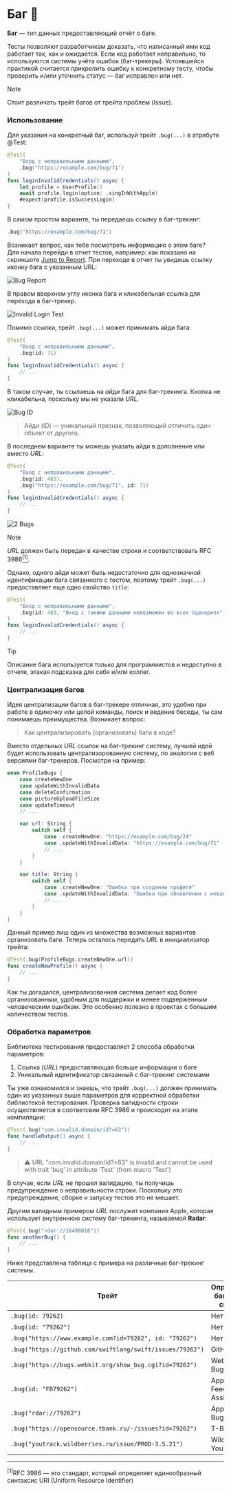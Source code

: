 # Баг 🐞

**Баг** — тип данных предоставляющий отчёт о баге.

Тесты позволяют разработчикам доказать, что написанный ими код работает так, как и ожидается. Если код работает неправильно, то используются системы учёта ошибок (баг-трекеры). Устоявшейся практикой считается *прикрепить* ошибку к конкретному тесту, чтобы проверить и/или уточнить статус — баг исправлен или нет.

> [!NOTE]
> Стоит различать трейт багов от трейта проблем (Issue).

### Использование

Для указания на конкретный баг, используй трейт `.bug(...)` в атрибуте @Test:
 
```swift
@Test(
    "Вход с неправильными данными", 
    .bug("https://example.com/bug/71")
)
func loginInvalidCredentials() async {
    let profile = UserProfile()
    await profile.login(option: .singInWithApple)
    #expect(profile.isSuccessLogin)
}
```

В самом простом варианте, ты передаешь ссылку в баг-трекинг:

```swift
.bug("https://example.com/bug/71")
```

Возникает вопрос, как тебе посмотреть информацию о этом баге?<br/>
Для начала перейди в отчет тестов, например: как показано на скриншоте <u>Jump to Report</u>.
При переходе в отчет ты увидишь ссылку иконку бага с указанным URL:

![Bug Report](../assets/jump_to_report_bug.png)

В правом вверхнем углу иконка бага и кликабельная ссылка для перехода в баг-трекер.

![Invalid Login Test](../assets/invalid_login_credentinal.png)


Помимо ссылки, трейт `.bug(...)` может принимать айди бага:

```swift
@Test(
	"Вход с неправильными данными",
	.bug(id: 71)
)
func loginInvalidCredentials() async {
    // ...
}
```

В таком случае, ты ссылаешь на *айди* бага для баг-трекинга. Кнопка не кликабельна, поскольку мы не указали *URL*.

![Bug ID](../assets/bug_id.png)

> Айди (ID) — уникальный признак, позволяющий отличить один объект от другого.

В последнем варианте ты можешь указать айди в дополнение или вместо *URL*:

```swift
@Test(
	"Вход с неправильными данными",
	.bug(id: 483),
	.bug("https://example.com/bug/71", id: 71)
)
func loginInvalidCredentials() async {
    // ...
}
```

![2 Bugs](../assets/2_related_bugs.png)

> [!NOTE]
> *URL* должен быть передан в качестве строки и соответствовать RFC 3986<a href="#rfc"><sup>[1]</sup></a>.

Однако, одного айди может быть недостаточно для однозначной идентификации бага связанного с тестом, поэтому трейт `.bug(...)` предоставляет еще одно свойство `title`:

```swift
@Test(
	"Вход с неправильными данными",
	.bug(id: 483, "Вход с такими данными невозможен во всех сценариях")
)
func loginInvalidCredentials() async {
    // ...
}
```

> [!TIP]
> Описание бага используется только для программистов и недоступно в отчете, этакая подсказка для себя и/или коллег.

### Централизация багов

Идея централизации багов в баг-трекере отличная, это удобно при работе в одиночку или целой команды, поиск и ведение беседы, ты сам понимаешь преимущества. Возникает вопрос:

> Как централизировать (организовать) баги в коде?

Вместо отдельных *URL* ссылок на баг-трекинг систему, лучшей идей будет использовать централизорованную систему, по аналогии с веб версиями баг-трекеров. Посмотри на пример:

```swift
enum ProfileBugs {
    case createNewOne
    case updateWithInvalidData
    case deleteConfirmation
    case pictureUploadFileSize
    case updateTimeout
    // ...

    var url: String {
        switch self {
            case .createNewOne: "https://example.com/bug/24"
            case .updateWithInvalidData: "https://example.com/bug/71"
            // ...
        }
    }

    var title: String {
        switch self {
            case .createNewOne: "Ошибка при создании профиля"
            case .updateWithInvalidData: "Ошибка при обновлении с невалидными данными"
            // ...
        }
    }
}
```

Данный пример лиш один из множества возможных вариантов организовать баги.
Теперь осталось передать *URL* в инициализатор трейта:

```swift
@Test(.bug(ProfileBugs.createNewOne.url))
func createNewProfile() async {
    // ...
}
```

Как ты догадался, централизованная система делает код более организованным, удобным для поддержки и менее подверженным человеческим ошибкам. Это особенно полезно в проектах с большим количеством тестов.

### Обработка параметров

Библиотека тестирования предоставляет 2 способа обработки параметров:

1. Ссылка (*URL*) предоставляющая больше информации о баге
2. Уникальный идентификатор связанный с баг-трекинг системами

Ты уже ознакомился и знаешь, что трейт `.bug(...)` должен принимать один из указанных выше параметров для корректной обработки библиотекой тестирования. Проверка валидности строки осуществляется в соответсвии RFC 3986 и происходит на этапе компиляции:

```swift
@Test(.bug("com.invalid.domain/id?=63"))
func handleOutput() async {
	// ...
}
```

> ⚠️ URL "com.invalid.domain/id?=63" is invalid and cannot be used with trait 'bug' in attribute 'Test' (from macro 'Test')

В случае, если *URL* не прошел валидацию, ты получишь предупреждение о неправильности строки. Поскольку это предупреждение, сборке и запуску тестов это не мешает.

Другим валидным примером *URL* послужит компания Apple, которая использует внутреннюю систему баг-трекинга, называемой **Radar**:

```swift
@Test(.bug("rdar://16488816"))
func anotherBug() {
    // ...
}
```

Ниже представлена таблица с примера на различные баг-трекинг системы.

<!-- оставить таблицу без форматирования -->

| Трейт | Определяется баг-трекинг системой  |
| ----- | ---------------------------------- |
| `.bug(id: 79262)` | Нет |
| `.bug(id: "79262")` | Нет |
| `.bug("https://www.example.com?id=79262", id: "79262")` | Нет |
| `.bug("https://github.com/swiftlang/swift/issues/79262")` | GitHub Issue |
| `.bug("https://bugs.webkit.org/show_bug.cgi?id=79262")` | WebKit Bugzilla |
| `.bug(id: "FB79262")` | Apple Feedback Assistant |
| `.bug("rdar://79262")` | Apple Internal Bug System |
| `.bug("https://opensource.tbank.ru/-/issues?id=79262")`| T-Bank трекер |
| `.bug("youtrack.wildberries.ru/issue/PROD-3.5.21")` | Wildberries YouTrack |

---
<a name="rfc"><sup>[1]</sup>RFC 3986 — это стандарт, который определяет единообразный синтаксис URI (Uniform Resource Identifier)</a>
